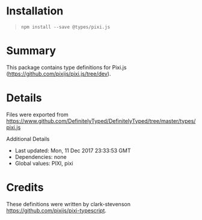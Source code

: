 # Installation
> `npm install --save @types/pixi.js`

# Summary
This package contains type definitions for Pixi.js (https://github.com/pixijs/pixi.js/tree/dev).

# Details
Files were exported from https://www.github.com/DefinitelyTyped/DefinitelyTyped/tree/master/types/pixi.js

Additional Details
 * Last updated: Mon, 11 Dec 2017 23:33:53 GMT
 * Dependencies: none
 * Global values: PIXI, pixi

# Credits
These definitions were written by clark-stevenson <https://github.com/pixijs/pixi-typescript>.
